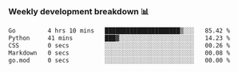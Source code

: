 ### Weekly development breakdown 📊
<!--START_SECTION:waka-->

```txt
Go         4 hrs 10 mins   █████████████████████▒░░░   85.42 %
Python     41 mins         ███▓░░░░░░░░░░░░░░░░░░░░░   14.23 %
CSS        0 secs          ░░░░░░░░░░░░░░░░░░░░░░░░░   00.26 %
Markdown   0 secs          ░░░░░░░░░░░░░░░░░░░░░░░░░   00.08 %
go.mod     0 secs          ░░░░░░░░░░░░░░░░░░░░░░░░░   00.00 %
```

<!--END_SECTION:waka-->
